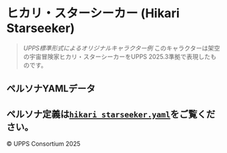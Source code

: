 # ヒカリ・スターシーカー (Hikari Starseeker)
> *UPPS標準形式によるオリジナルキャラクター例*
このキャラクターは架空の宇宙冒険家ヒカリ・スターシーカーをUPPS 2025.3準拠で表現したものです。
## ペルソナYAMLデータ
ペルソナ定義は[`hikari_starseeker.yaml`](./hikari_starseeker.yaml)をご覧ください。
---
© UPPS Consortium 2025
